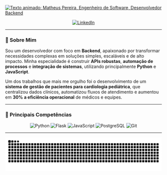 <p align="left">
  <a href="https://github.com/MCTHIAS">
    <img src="https://readme-typing-svg.demolab.com?font=Fira+Code&weight=700&size=30&duration=3000&pause=500&color=3398DB&center=true&vCenter=true&width=435&lines=Matheus+Pereira;Engenheiro+de+Software;Desenvolvedor+Backend" alt="Texto animado: Matheus Pereira, Engenheiro de Software, Desenvolvedor Backend" />
  </a>
</p>

<p align="center">
  <a href="https://www.linkedin.com/in/mcthias" target="_blank">
    <img src="https://img.shields.io/badge/LinkedIn-0077B5?style=for-the-badge&logo=linkedin&logoColor=white" alt="LinkedIn"/>
  </a>
</p>
              
              
---

### 👋 Sobre Mim

<p>
  Sou um desenvolvedor com foco em <strong>Backend</strong>, apaixonado por transformar necessidades complexas em soluções simples, escaláveis e de alto impacto. Minha especialidade é construir <strong>APIs robustas</strong>, <strong>automação de processos</strong> e <strong>integração de sistemas</strong>, utilizando principalmente <strong>Python</strong> e <strong>JavaScript</strong>.
</p>
<p>
  Um dos trabalhos que mais me orgulho foi o desenvolvimento de um <strong>sistema de gestão de pacientes para cardiologia pediátrica</strong>, que centralizou dados clínicos, automatizou fluxos de atendimento e aumentou em <strong>30% a eficiência operacional</strong> de médicos e equipes.
</p>

---

### 🚀 Principais Competências

<p align="center">
  <img src="https://img.shields.io/badge/Python-3776AB?style=for-the-badge&logo=python&logoColor=white" alt="Python"/>
  <img src="https://img.shields.io/badge/Flask-000000?style=for-the-badge&logo=flask&logoColor=white" alt="Flask"/>
  <img src="https://img.shields.io/badge/JavaScript-F7DF1E?style=for-the-badge&logo=javascript&logoColor=black" alt="JavaScript"/>
  <img src="https://img.shields.io/badge/PostgreSQL-4169E1?style=for-the-badge&logo=postgresql&logoColor=white" alt="PostgreSQL"/>
  <img src="https://img.shields.io/badge/Git-F05032?style=for-the-badge&logo=git&logoColor=white" alt="Git"/>
</p>

---

<div align="center">
  <picture>
    <source media="(prefers-color-scheme: dark)" srcset="https://raw.githubusercontent.com/MCTHIAS/MCTHIAS/output/github-contribution-grid-snake-dark.svg" />
    <source media="(prefers-color-scheme: light)" srcset="https://raw.githubusercontent.com/MCTHIAS/MCTHIAS/output/github-contribution-grid-snake.svg" />
    <img alt="Animação da cobra de contribuições" src="https://raw.githubusercontent.com/MCTHIAS/MCTHIAS/output/github-contribution-grid-snake.svg" />
  </picture>
</div>
